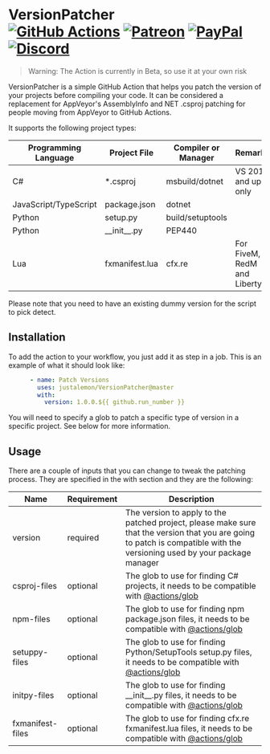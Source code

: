 # VersionPatcher<br>[![GitHub Actions][actions-img]][actions-url] [![Patreon][patreon-img]][patreon-url] [![PayPal][paypal-img]][paypal-url] [![Discord][discord-img]][discord-url]

> Warning: The Action is currently in Beta, so use it at your own risk

VersionPatcher is a simple GitHub Action that helps you patch the version of your projects before compiling your code. It can be considered a replacement for AppVeyor's AssemblyInfo and NET .csproj patching for people moving from AppVeyor to GitHub Actions.

It supports the following project types:

| Programming Language  | Project File    | Compiler or Manager | Remarks                      |
|-----------------------|-----------------|---------------------|------------------------------|
| C#                    | *.csproj        | msbuild/dotnet      | VS 2017 and up only          |
| JavaScript/TypeScript | package.json    | dotnet              |                              |
| Python                | setup.py        | build/setuptools    |                              |
| Python                | \_\_init\_\_.py | PEP440              |                              |
| Lua                   | fxmanifest.lua  | cfx.re              | For FiveM, RedM and LibertyM |

Please note that you need to have an existing dummy version for the script to pick detect.

## Installation

To add the action to your workflow, you just add it as step in a job. This is an example of what it should look like:

```yml
      - name: Patch Versions
        uses: justalemon/VersionPatcher@master
        with:
          version: 1.0.0.${{ github.run_number }}
```

You will need to specify a glob to patch a specific type of version in a specific project. See below for more information.

## Usage

There are a couple of inputs that you can change to tweak the patching process. They are specified in the with section and they are the following:

| Name             | Requirement | Description                                                                                                                                                               |
|------------------|-------------|---------------------------------------------------------------------------------------------------------------------------------------------------------------------------|
| version          | required    | The version to apply to the patched project, please make sure that the version that you are going to patch is compatible with the versioning used by your package manager |
| csproj-files     | optional    | The glob to use for finding C# projects, it needs to be compatible with [@actions/glob](https://github.com/actions/toolkit/tree/main/packages/glob)                       |
| npm-files        | optional    | The glob to use for finding npm package.json files, it needs to be compatible with [@actions/glob](https://github.com/actions/toolkit/tree/main/packages/glob)            |
| setuppy-files    | optional    | The glob to use for finding Python/SetupTools setup.py files, it needs to be compatible with [@actions/glob](https://github.com/actions/toolkit/tree/main/packages/glob)  |
| initpy-files     | optional    | The glob to use for finding \_\_init\_\_.py files, it needs to be compatible with [@actions/glob](https://github.com/actions/toolkit/tree/main/packages/glob)             |
| fxmanifest-files | optional    | The glob to use for finding cfx.re fxmanifest.lua files, it needs to be compatible with [@actions/glob](https://github.com/actions/toolkit/tree/main/packages/glob)       |

[actions-img]: https://img.shields.io/github/workflow/status/justalemon/VersionPatcher/Build%20Action?label=github%20actions
[actions-url]: https://github.com/justalemon/VersionPatcher/actions
[patreon-img]: https://img.shields.io/badge/support-patreon-FF424D.svg
[patreon-url]: https://www.patreon.com/lemonchan
[paypal-img]: https://img.shields.io/badge/support-paypal-0079C1.svg
[paypal-url]: https://paypal.me/justalemon
[discord-img]: https://img.shields.io/badge/discord-join-7289DA.svg
[discord-url]: https://discord.gg/Cf6sspj
